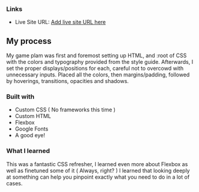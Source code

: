 ### Links

<!-- - Solution URL: [Add solution URL here](https://your-solution-url.com) -->
- Live Site URL: [Add live site URL here](https://your-live-site-url.com)

## My process

My game plam was first and foremost setting up HTML, and :root of CSS with the colors and typography provided from the style guide. Afterwards, I set the proper displays/positions for each, careful not to overcowd with unnecessary inputs. Placed all the colors, then margins/padding, followed by hoverings, transitions, opacities and shadows.

### Built with

- Custom CSS ( No frameworks this time )
- Custom HTML
- Flexbox
- Google Fonts
- A good eye!

### What I learned

This was a fantastic CSS refresher, I learned even more about Flexbox as well as finetuned some of it ( Always, right? ) I learned that looking deeply at something can help you pinpoint exactly what you need to do in a lot of cases.
